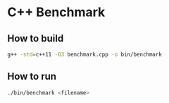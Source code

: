 # C++ Benchmark

## How to build

```sh
g++ -std=c++11 -O3 benchmark.cpp -o bin/benchmark
```

## How to run

```sh
./bin/benchmark <filename>
```
